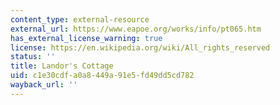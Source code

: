 ```yaml
---
content_type: external-resource
external_url: https://www.eapoe.org/works/info/pt065.htm
has_external_license_warning: true
license: https://en.wikipedia.org/wiki/All_rights_reserved
status: ''
title: Landor's Cottage
uid: c1e30cdf-a0a8-449a-91e5-fd49dd5cd782
wayback_url: ''
---
```

